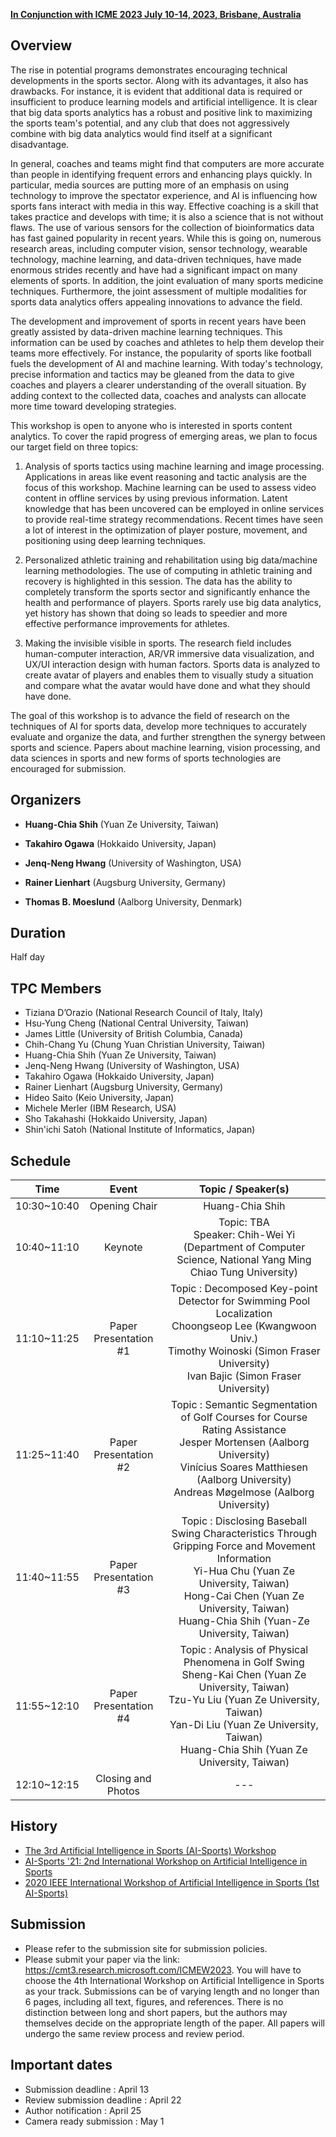 <!-- # **The 4th Artificial Intelligence in Sports (AI-Sports) Workshop** 
***
{:toc}
***
-->

[**In Conjunction with ICME 2023 July 10-14, 2023, Brisbane, Australia**](https://www.2023.ieeeicme.org/)

## **Overview**

The rise in potential programs demonstrates encouraging technical developments in the sports sector. Along with its advantages, it also has drawbacks. For instance, it is evident that additional data is required or insufficient to produce learning models and artificial intelligence. It is clear that big data sports analytics has a robust and positive link to maximizing the sports team's potential, and any club that does not aggressively combine with big data analytics would find itself at a significant disadvantage.  

In general, coaches and teams might find that computers are more accurate than people in identifying frequent errors and enhancing plays quickly. In particular, media sources are putting more of an emphasis on using technology to improve the spectator experience, and AI is influencing how sports fans interact with media in this way. Effective coaching is a skill that takes practice and develops with time; it is also a science that is not without flaws. The use of various sensors for the collection of bioinformatics data has fast gained popularity in recent years. While this is going on, numerous research areas, including computer vision, sensor technology, wearable technology, machine learning, and data-driven techniques, have made enormous strides recently and have had a significant impact on many elements of sports. In addition, the joint evaluation of many sports medicine techniques. Furthermore, the joint assessment of multiple modalities for sports data analytics offers appealing innovations to advance the field.  

The development and improvement of sports in recent years have been greatly assisted by data-driven machine learning techniques. This information can be used by coaches and athletes to help them develop their teams more effectively. For instance, the popularity of sports like football fuels the development of AI and machine learning. With today's technology, precise information and tactics may be gleaned from the data to give coaches and players a clearer understanding of the overall situation. By adding context to the collected data, coaches and analysts can allocate more time toward developing strategies.  

This workshop is open to anyone who is interested in sports content analytics. To cover the rapid progress of emerging areas, we plan to focus our target field on three topics:  

1. Analysis of sports tactics using machine learning and image processing. Applications in areas like event reasoning and tactic analysis are the focus of this workshop. Machine learning can be used to assess video content in offline services by using previous information. Latent knowledge that has been uncovered can be employed in online services to provide real-time strategy recommendations. Recent times have seen a lot of interest in the optimization of player posture, movement, and positioning using deep learning techniques.  

2. Personalized athletic training and rehabilitation using big data/machine learning methodologies. The use of computing in athletic training and recovery is highlighted in this session. The data has the ability to completely transform the sports sector and significantly enhance the health and performance of players. Sports rarely use big data analytics, yet history has shown that doing so leads to speedier and more effective performance improvements for athletes.  

3. Making the invisible visible in sports. The research field includes human-computer interaction, AR/VR immersive data visualization, and UX/UI interaction design with human factors. Sports data is analyzed to create avatar of players and enables them to visually study a situation and compare what the avatar would have done and what they should have done.  

The goal of this workshop is to advance the field of research on the techniques of AI for sports data, develop more techniques to accurately evaluate and organize the data, and further strengthen the synergy between sports and science. Papers about machine learning, vision processing, and data sciences in sports and new forms of sports technologies are encouraged for submission.   

## **Organizers**  
- **Huang-Chia Shih** (Yuan Ze University, Taiwan)

- **Takahiro Ogawa** (Hokkaido University, Japan)  

- **Jenq-Neng Hwang** (University of Washington, USA)

- **Rainer Lienhart** (Augsburg University, Germany)

- **Thomas B. Moeslund** (Aalborg University, Denmark)

## **Duration** 
Half day

## **TPC Members**  
- Tiziana D’Orazio (National Research Council of Italy, Italy)
- Hsu-Yung Cheng (National Central University, Taiwan)
- James Little (University of British Columbia, Canada)
- Chih-Chang Yu (Chung Yuan Christian University, Taiwan)
- Huang-Chia Shih (Yuan Ze University, Taiwan)
- Jenq-Neng Hwang (University of Washington, USA)
- Takahiro Ogawa (Hokkaido University, Japan)
- Rainer Lienhart (Augsburg University, Germany)
- Hideo Saito (Keio University, Japan)
- Michele Merler (IBM Research, USA)
- Sho Takahashi (Hokkaido University, Japan)
- Shin'ichi Satoh (National Institute of Informatics, Japan)

## Schedule
|Time         | Event             | Topic / Speaker(s)                               |
| :---------: |:-----------------:| :-----------------------------------------------:|
| 10:30~10:40	| Opening	Chair     | Huang-Chia Shih                                  |
| 10:40~11:10	| Keynote	          | Topic: TBA<br>Speaker: Chih-Wei Yi <br>(Department of Computer Science, National Yang Ming Chiao Tung University)|
| 11:10~11:25	| Paper Presentation #1	| Topic : Decomposed Key-point Detector for Swimming Pool Localization<br>Choongseop Lee (Kwangwoon Univ.)<br>Timothy Woinoski (Simon Fraser University)<br>Ivan Bajic (Simon Fraser University)|
|11:25~11:40	| Paper Presentation #2	| Topic : Semantic Segmentation of Golf Courses for Course Rating Assistance<br>Jesper Mortensen (Aalborg University)<br>Vinícius Soares Matthiesen (Aalborg University)<br>Andreas Møgelmose (Aalborg University)|
| 11:40~11:55	| Paper Presentation #3	| Topic : Disclosing Baseball Swing Characteristics Through Gripping Force and Movement Information<br>Yi-Hua Chu (Yuan Ze University, Taiwan)<br>Hong-Cai Chen (Yuan Ze University, Taiwan)<br>Huang-Chia Shih (Yuan-Ze University, Taiwan)|
| 11:55~12:10	| Paper Presentation #4	| Topic : Analysis of Physical Phenomena in Golf Swing<br>Sheng-Kai Chen (Yuan Ze University, Taiwan)<br>Tzu-Yu Liu (Yuan Ze University, Taiwan)<br>Yan-Di Liu (Yuan Ze University, Taiwan)<br>Huang-Chia Shih (Yuan Ze University, Taiwan)|
|12:10~12:15	|Closing and Photos| --- |


## **History**  
- [The 3rd Artificial Intelligence in Sports (AI-Sports) Workshop](https://ai-sports22.github.io/)
- [AI-Sports '21: 2nd International Workshop on Artificial Intelligence in Sports](https://oz.nthu.edu.tw/~d917904/AI-Sports21.html)
- [2020 IEEE International Workshop of Artificial Intelligence in Sports (1st AI-Sports)](https://2020.ieeeicme.org/www.2020.ieeeicme.org/index.php/workshops/index.html#Workshop1)

## **Submission**
- Please refer to the submission site for submission policies.
- Please submit your paper via the link: https://cmt3.research.microsoft.com/ICMEW2023. You will have to choose the 4th International Workshop on Artificial Intelligence in Sports as your track. Submissions can be of varying length and no longer than 6 pages, including all text, figures, and references. There is no distinction between long and short papers, but the authors may themselves decide on the appropriate length of the paper. All papers will undergo the same review process and review period.

## **Important dates**
- Submission deadline : April 13
- Review submission deadline : April 22
- Author notification : April 25
- Camera ready submission  : May 1
